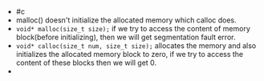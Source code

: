- #c
- malloc() doesn't initialize the allocated memory which calloc does.
- `void* malloc(size_t size);` if we try to access the content of memory block(before initializing), then we will get segmentation fault error.
- `void* calloc(size_t num, size_t size);` allocates the memory and also initializes the allocated memory block to zero, if we try to access the content of these blocks then we will get 0.
-